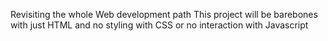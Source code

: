 Revisiting the whole Web development path 
This project will be barebones with just HTML and no styling with CSS or no interaction with Javascript